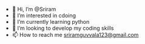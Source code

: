 - 👋 Hi, I’m @Sriram
- 👀 I’m interested in cdoing
- 🌱 I’m currently learning python
- 💞️ I’m looking to develop my coding skills
- 📫 How to reach me sriramguvvala123@gmail.com

<!---
Sriram1251/Sriram1251 is a ✨ special ✨ repository because its `README.md` (this file) appears on your GitHub profile.
You can click the Preview link to take a look at your changes.
--->
